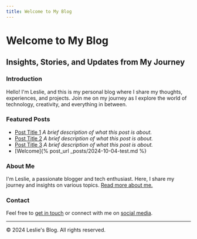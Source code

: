 ```yaml
---
title: Welcome to My Blog
---
```


# Welcome to My Blog
## Insights, Stories, and Updates from My Journey

### Introduction
Hello! I'm Leslie, and this is my personal blog where I share my thoughts, experiences, and projects. Join me on my journey as I explore the world of technology, creativity, and everything in between.

### Featured Posts
- [Post Title 1](#)
  *A brief description of what this post is about.*
- [Post Title 2](#)
  *A brief description of what this post is about.*
- [Post Title 3](#)
  *A brief description of what this post is about.*
- [Welcome]{% post_url _posts/2024-10-04-test.md %}

### About Me
I'm Leslie, a passionate blogger and tech enthusiast. Here, I share my journey and insights on various topics. [Read more about me.](#)

### Contact
Feel free to [get in touch](mailto:your-email@example.com) or connect with me on [social media](#).

---

© 2024 Leslie's Blog. All rights reserved.
